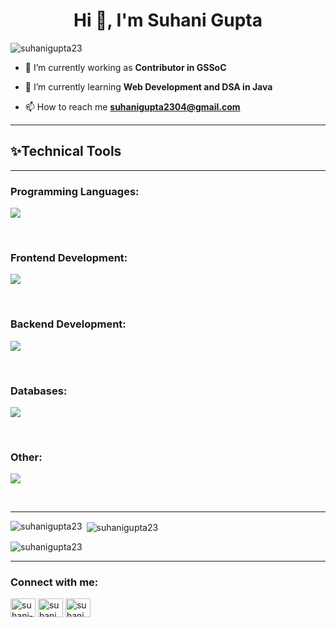 <h1 align="center">Hi 👋, I'm Suhani Gupta</h1>
<p align="left"> <img src="https://komarev.com/ghpvc/?username=suhanigupta23&label=Profile%20views&color=0e75b6&style=flat" alt="suhanigupta23" /> </p>

- 🔭 I’m currently working as **Contributor in GSSoC**

- 🌱 I’m currently learning **Web Development and DSA in Java**

- 📫 How to reach me **suhanigupta2304@gmail.com**

<hr>
<h2>✨Technical Tools</h2>
<hr>
<h3 align="left">Programming Languages:</h3>
<p align="left"> <a href="https://skillicons.dev">
    <img src="https://skillicons.dev/icons?i=c,java,js,ts" />
  </a>
</p>
<br>
<h3 align="left">Frontend Development:</h3>
<p align="left"> <a href="https://skillicons.dev">
    <img src="https://skillicons.dev/icons?i=react,html,css" />
  </a>
</p>
<br>
<h3 align="left">Backend Development:</h3>
<p align="left"> <a href="https://skillicons.dev">
    <img src="https://skillicons.dev/icons?i=express,postman" />
  </a>
</p>
<br>
<h3 align="left">Databases:</h3>
<p align="left"> <a href="https://skillicons.dev">
    <img src="https://skillicons.dev/icons?i=mysql" />
  </a>
</p>
<br>
<h3 align="left">Other:</h3>
<p align="left"> <a href="https://skillicons.dev">
    <img src="https://skillicons.dev/icons?i=git,vscode,github,bash" />
  </a>
</p>
<br>
<hr>
<p><img align="left" src="https://github-readme-stats.vercel.app/api/top-langs?username=suhanigupta23&show_icons=true&locale=en&layout=compact" alt="suhanigupta23" /></p>

<p>&nbsp;<img align="center" src="https://github-readme-stats.vercel.app/api?username=suhanigupta23&show_icons=true&locale=en" alt="suhanigupta23" /></p>

<p><img align="center" src="https://github-readme-streak-stats.herokuapp.com/?user=suhanigupta23&" alt="suhanigupta23" /></p>


<hr>
<h3 align="left">Connect with me:</h3>
<p align="left">
<a href="https://linkedin.com/in/suhani-gupta23" target="blank"><img align="center" src="https://raw.githubusercontent.com/rahuldkjain/github-profile-readme-generator/master/src/images/icons/Social/linked-in-alt.svg" alt="suhani-gupta23" height="30" width="40" /></a>
<a href="https://instagram.com/suhanigupta_23_" target="blank"><img align="center" src="https://raw.githubusercontent.com/rahuldkjain/github-profile-readme-generator/master/src/images/icons/Social/instagram.svg" alt="suhanigupta_23_" height="30" width="40" /></a>
<a href="https://www.codechef.com/users/suhanigupta23" target="blank"><img align="center" src="https://cdn.jsdelivr.net/npm/simple-icons@3.1.0/icons/codechef.svg" alt="suhanigupta23" height="30" width="40" /></a>
</p>
